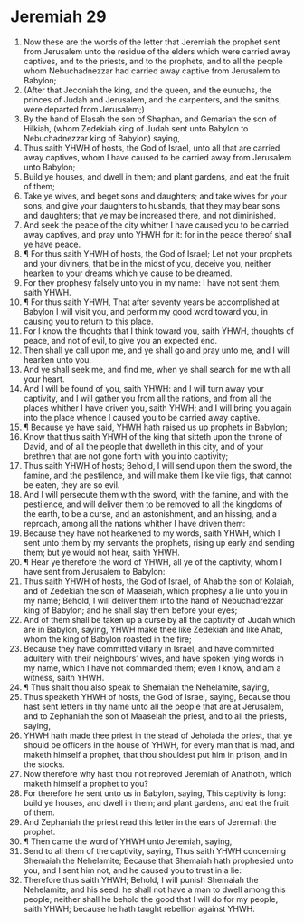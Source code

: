 ﻿# Jeremiah 29
1. Now these are the words of the letter that Jeremiah the prophet sent from Jerusalem unto the residue of the elders which were carried away captives, and to the priests, and to the prophets, and to all the people whom Nebuchadnezzar had carried away captive from Jerusalem to Babylon; 
2. (After that Jeconiah the king, and the queen, and the eunuchs, the princes of Judah and Jerusalem, and the carpenters, and the smiths, were departed from Jerusalem;) 
3. By the hand of Elasah the son of Shaphan, and Gemariah the son of Hilkiah, (whom Zedekiah king of Judah sent unto Babylon to Nebuchadnezzar king of Babylon) saying, 
4. Thus saith YHWH of hosts, the God of Israel, unto all that are carried away captives, whom I have caused to be carried away from Jerusalem unto Babylon; 
5. Build ye houses, and dwell in them; and plant gardens, and eat the fruit of them; 
6. Take ye wives, and beget sons and daughters; and take wives for your sons, and give your daughters to husbands, that they may bear sons and daughters; that ye may be increased there, and not diminished. 
7. And seek the peace of the city whither I have caused you to be carried away captives, and pray unto YHWH for it: for in the peace thereof shall ye have peace. 
8. ¶ For thus saith YHWH of hosts, the God of Israel; Let not your prophets and your diviners, that be in the midst of you, deceive you, neither hearken to your dreams which ye cause to be dreamed. 
9. For they prophesy falsely unto you in my name: I have not sent them, saith YHWH. 
10. ¶ For thus saith YHWH, That after seventy years be accomplished at Babylon I will visit you, and perform my good word toward you, in causing you to return to this place. 
11. For I know the thoughts that I think toward you, saith YHWH, thoughts of peace, and not of evil, to give you an expected end. 
12. Then shall ye call upon me, and ye shall go and pray unto me, and I will hearken unto you. 
13. And ye shall seek me, and find me, when ye shall search for me with all your heart. 
14. And I will be found of you, saith YHWH: and I will turn away your captivity, and I will gather you from all the nations, and from all the places whither I have driven you, saith YHWH; and I will bring you again into the place whence I caused you to be carried away captive. 
15. ¶ Because ye have said, YHWH hath raised us up prophets in Babylon; 
16. Know that thus saith YHWH of the king that sitteth upon the throne of David, and of all the people that dwelleth in this city, and of your brethren that are not gone forth with you into captivity; 
17. Thus saith YHWH of hosts; Behold, I will send upon them the sword, the famine, and the pestilence, and will make them like vile figs, that cannot be eaten, they are so evil. 
18. And I will persecute them with the sword, with the famine, and with the pestilence, and will deliver them to be removed to all the kingdoms of the earth, to be a curse, and an astonishment, and an hissing, and a reproach, among all the nations whither I have driven them: 
19. Because they have not hearkened to my words, saith YHWH, which I sent unto them by my servants the prophets, rising up early and sending them; but ye would not hear, saith YHWH. 
20. ¶ Hear ye therefore the word of YHWH, all ye of the captivity, whom I have sent from Jerusalem to Babylon: 
21. Thus saith YHWH of hosts, the God of Israel, of Ahab the son of Kolaiah, and of Zedekiah the son of Maaseiah, which prophesy a lie unto you in my name; Behold, I will deliver them into the hand of Nebuchadrezzar king of Babylon; and he shall slay them before your eyes; 
22. And of them shall be taken up a curse by all the captivity of Judah which are in Babylon, saying, YHWH make thee like Zedekiah and like Ahab, whom the king of Babylon roasted in the fire; 
23. Because they have committed villany in Israel, and have committed adultery with their neighbours’ wives, and have spoken lying words in my name, which I have not commanded them; even I know, and am a witness, saith YHWH. 
24. ¶ Thus shalt thou also speak to Shemaiah the Nehelamite, saying, 
25. Thus speaketh YHWH of hosts, the God of Israel, saying, Because thou hast sent letters in thy name unto all the people that are at Jerusalem, and to Zephaniah the son of Maaseiah the priest, and to all the priests, saying, 
26. YHWH hath made thee priest in the stead of Jehoiada the priest, that ye should be officers in the house of YHWH, for every man that is mad, and maketh himself a prophet, that thou shouldest put him in prison, and in the stocks. 
27. Now therefore why hast thou not reproved Jeremiah of Anathoth, which maketh himself a prophet to you? 
28. For therefore he sent unto us in Babylon, saying, This captivity is long: build ye houses, and dwell in them; and plant gardens, and eat the fruit of them. 
29. And Zephaniah the priest read this letter in the ears of Jeremiah the prophet. 
30. ¶ Then came the word of YHWH unto Jeremiah, saying, 
31. Send to all them of the captivity, saying, Thus saith YHWH concerning Shemaiah the Nehelamite; Because that Shemaiah hath prophesied unto you, and I sent him not, and he caused you to trust in a lie: 
32. Therefore thus saith YHWH; Behold, I will punish Shemaiah the Nehelamite, and his seed: he shall not have a man to dwell among this people; neither shall he behold the good that I will do for my people, saith YHWH; because he hath taught rebellion against YHWH. 
